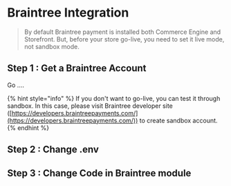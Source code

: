 # Braintree Integration

> By default Braintree payment is installed both Commerce Engine and Storefront. But, before your store go-live, you need to set it live mode, not sandbox mode.

## Step 1 : Get a Braintree Account

Go ....

{% hint style="info" %}
If you don't want to go-live, you can test it through sandbox. In this case, please visit Braintree developer site ([https://developers.braintreepayments.com/](https://developers.braintreepayments.com/)) to create sandbox account.
{% endhint %}

## Step 2 : Change .env



## Step 3 : Change Code in Braintree module
